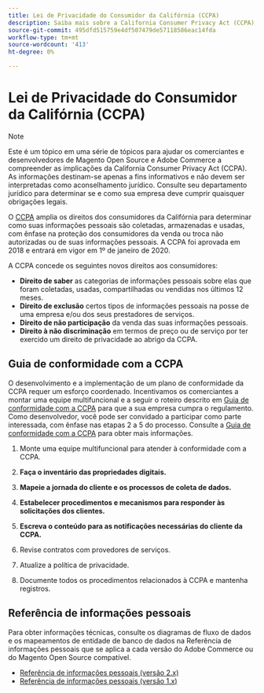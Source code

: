 ```yaml
---
title: Lei de Privacidade do Consumidor da Califórnia (CCPA)
description: Saiba mais sobre a California Consumer Privacy Act (CCPA), que expande os direitos dos consumidores da Califórnia para determinar como suas informações pessoais são coletadas, armazenadas e usadas.
source-git-commit: 495dfd515759e4df507479de57118586eac14fda
workflow-type: tm+mt
source-wordcount: '413'
ht-degree: 0%

---
```



# Lei de Privacidade do Consumidor da Califórnia (CCPA)

>[!NOTE]
>
>Este é um tópico em uma série de tópicos para ajudar os comerciantes e desenvolvedores de Magento Open Source e Adobe Commerce a compreender as implicações da California Consumer Privacy Act (CCPA). As informações destinam-se apenas a fins informativos e não devem ser interpretadas como aconselhamento jurídico. Consulte seu departamento jurídico para determinar se e como sua empresa deve cumprir quaisquer obrigações legais.

O [CCPA](https://oag.ca.gov/privacy/ccpa) amplia os direitos dos consumidores da Califórnia para determinar como suas informações pessoais são coletadas, armazenadas e usadas, com ênfase na proteção dos consumidores da venda ou troca não autorizadas ou de suas informações pessoais. A CCPA foi aprovada em 2018 e entrará em vigor em 1º de janeiro de 2020.

A CCPA concede os seguintes novos direitos aos consumidores:

- **Direito de saber** as categorias de informações pessoais sobre elas que foram coletadas, usadas, compartilhadas ou vendidas nos últimos 12 meses.
- **Direito de exclusão** certos tipos de informações pessoais na posse de uma empresa e/ou dos seus prestadores de serviços.
- **Direito de não participação** da venda das suas informações pessoais.
- **Direito à não discriminação** em termos de preço ou de serviço por ter exercido um direito de privacidade ao abrigo da CCPA.

## Guia de conformidade com a CCPA

O desenvolvimento e a implementação de um plano de conformidade da CCPA requer um esforço coordenado. Incentivamos os comerciantes a montar uma equipe multifuncional e a seguir o roteiro descrito em [Guia de conformidade com a CCPA](https://experienceleague.adobe.com/docs/commerce-admin/start/compliance/privacy/compliance-ccpa.html) para que a sua empresa cumpra o regulamento. Como desenvolvedor, você pode ser convidado a participar como parte interessada, com ênfase nas etapas 2 a 5 do processo. Consulte a [Guia de conformidade com a CCPA](https://experienceleague.adobe.com/docs/commerce-admin/start/compliance/privacy/compliance-ccpa.html) para obter mais informações.

1. Monte uma equipe multifuncional para atender à conformidade com a CCPA.

1. **Faça o inventário das propriedades digitais.**

1. **Mapeie a jornada do cliente e os processos de coleta de dados.**

1. **Estabelecer procedimentos e mecanismos para responder às solicitações dos clientes.**

1. **Escreva o conteúdo para as notificações necessárias do cliente da CCPA.**

1. Revise contratos com provedores de serviços.

1. Atualize a política de privacidade.

1. Documente todos os procedimentos relacionados à CCPA e mantenha registros.

## Referência de informações pessoais

Para obter informações técnicas, consulte os diagramas de fluxo de dados e os mapeamentos de entidade de banco de dados na Referência de informações pessoais que se aplica a cada versão do Adobe Commerce ou do Magento Open Source compatível.

- [Referência de informações pessoais (versão 2.x)](data-m2.md)
- [Referência de informações pessoais (versão 1.x)](data-m1.md)
